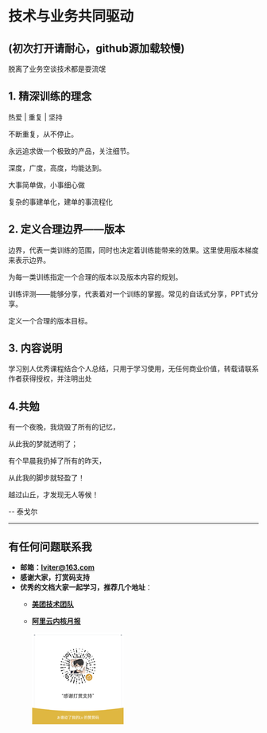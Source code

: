 # 技术与业务共同驱动

## **(初次打开请耐心，github源加载较慢)**

脱离了业务空谈技术都是耍流氓

## 1. 精深训练的理念

热爱 \| 重复 \| 坚持

不断重复，从不停止。

永远追求做一个极致的产品，关注细节。

深度，广度，高度，均能达到。

大事简单做，小事细心做

复杂的事建单化，建单的事流程化

## 2. 定义合理边界——版本

边界，代表一类训练的范围，同时也决定着训练能带来的效果。这里使用版本梯度来表示边界。

为每一类训练指定一个合理的版本以及版本内容的规划。

训练评测——能够分享，代表着对一个训练的掌握。常见的自话式分享，PPT式分享。

定义一个合理的版本目标。

## 3. 内容说明

学习别人优秀课程结合个人总结，只用于学习使用，无任何商业价值，转载请联系作者获得授权，并注明出处

## 4.共勉

有一个夜晚，我烧毁了所有的记忆，

从此我的梦就透明了；

有个早晨我扔掉了所有的昨天，

从此我的脚步就轻盈了！

越过山丘，才发现无人等候！

-- 泰戈尔

---

## 有任何问题联系我

- **邮箱：lviter@163.com**
- **感谢大家，打赏码支持**
- **优秀的文档大家一起学习，推荐几个地址**：
    - [**美团技术团队**](https://tech.meituan.com/)
    - [**阿里云内核月报**](https://www.bookstack.cn/read/aliyun-rds-core/summary.md)

      ![](static/image/donate.png)
